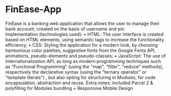 # FinEase-App
FinEase is a banking web application that allows the user to manage their bank account, created on the basis of username and pin. <br>
Implementation (technologies used):
• HTML: The user interface is created based on HTML elements, using semantic tags to increase the functionality efficiency;
• CSS: Styling the application for a modern look, by choosing harmonious color palettes, suggestive fonts from the Google Fonts API, animations, pseudo-elements and pseudo-classes;
• JavaScript: The use of  Internationalization API, as long as modern programming techniques such as "Functional Programming" (using the "map", "filter", "reduce" methods), respectively the declarative syntax (using the "ternary operator" or "template literals") , but also opting for structuring in Modules, for code encapsulation, abstraction and reuse.
Extra notes: Included Parcel 2 & polyfilling for Modules bundling + Responsive Mobile Design 
